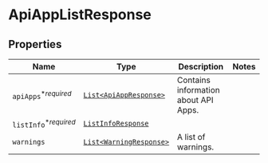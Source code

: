 

# ApiAppListResponse



## Properties

| Name | Type | Description | Notes |
|------------ | ------------- | ------------- | -------------|
| `apiApps`<sup>*_required_</sup> | [```List<ApiAppResponse>```](ApiAppResponse.md) |  Contains information about API Apps.  |  |
| `listInfo`<sup>*_required_</sup> | [```ListInfoResponse```](ListInfoResponse.md) |    |  |
| `warnings` | [```List<WarningResponse>```](WarningResponse.md) |  A list of warnings.  |  |



